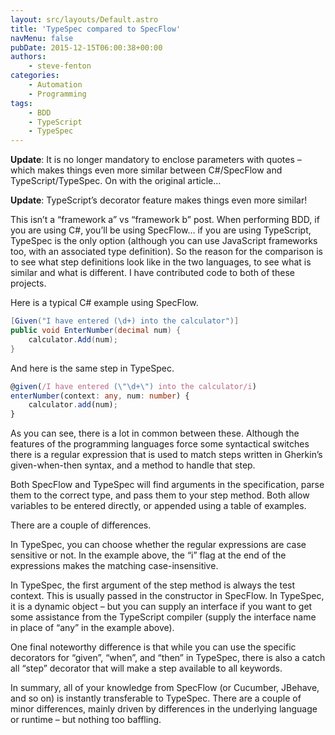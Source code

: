 ```yaml
---
layout: src/layouts/Default.astro
title: 'TypeSpec compared to SpecFlow'
navMenu: false
pubDate: 2015-12-15T06:00:38+00:00
authors:
    - steve-fenton
categories:
    - Automation
    - Programming
tags:
    - BDD
    - TypeScript
    - TypeSpec
---
```


**Update**: It is no longer mandatory to enclose parameters with quotes – which makes things even more similar between C#/SpecFlow and TypeScript/TypeSpec. On with the original article…

**Update**: TypeScript’s decorator feature makes things even more similar!

This isn’t a “framework a” vs “framework b” post. When performing BDD, if you are using C#, you’ll be using SpecFlow… if you are using TypeScript, TypeSpec is the only option (although you can use JavaScript frameworks too, with an associated type definition). So the reason for the comparison is to see what step definitions look like in the two languages, to see what is similar and what is different. I have contributed code to both of these projects.

Here is a typical C# example using SpecFlow.

```csharp
[Given("I have entered (\d+) into the calculator")]
public void EnterNumber(decimal num) {
    calculator.Add(num);
}
```

And here is the same step in TypeSpec.

```typescript
@given(/I have entered (\"\d+\") into the calculator/i)
enterNumber(context: any, num: number) {
    calculator.add(num);
}
```

As you can see, there is a lot in common between these. Although the features of the programming languages force some syntactical switches there is a regular expression that is used to match steps written in Gherkin’s given-when-then syntax, and a method to handle that step.

Both SpecFlow and TypeSpec will find arguments in the specification, parse them to the correct type, and pass them to your step method. Both allow variables to be entered directly, or appended using a table of examples.

There are a couple of differences.

In TypeSpec, you can choose whether the regular expressions are case sensitive or not. In the example above, the “i” flag at the end of the expressions makes the matching case-insensitive.

In TypeSpec, the first argument of the step method is always the test context. This is usually passed in the constructor in SpecFlow. In TypeSpec, it is a dynamic object – but you can supply an interface if you want to get some assistance from the TypeScript compiler (supply the interface name in place of “any” in the example above).

One final noteworthy difference is that while you can use the specific decorators for “given”, “when”, and “then” in TypeSpec, there is also a catch all “step” decorator that will make a step available to all keywords.

In summary, all of your knowledge from SpecFlow (or Cucumber, JBehave, and so on) is instantly transferable to TypeSpec. There are a couple of minor differences, mainly driven by differences in the underlying language or runtime – but nothing too baffling.
